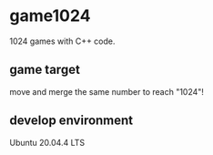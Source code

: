# game1024
1024 games with C++ code.

## game target
move and merge the same number to reach "1024"!
## develop environment
Ubuntu 20.04.4 LTS

